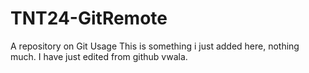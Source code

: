 # TNT24-GitRemote
A repository on Git Usage
This is something i just added here, nothing much.
I  have just edited from github vwala.
